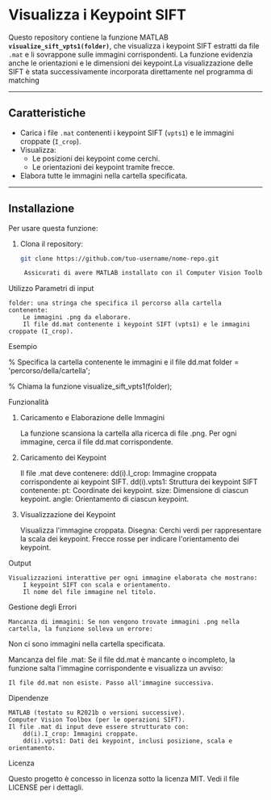 # Visualizza i Keypoint SIFT

Questo repository contiene la funzione MATLAB **`visualize_sift_vpts1(folder)`**, che visualizza i keypoint SIFT estratti da file `.mat` e li sovrappone sulle immagini corrispondenti. La funzione evidenzia anche le orientazioni e le dimensioni dei keypoint.La visualizzazione delle SIFT è stata successivamente incorporata direttamente nel programma di matching

---

## Caratteristiche
- Carica i file `.mat` contenenti i keypoint SIFT (`vpts1`) e le immagini croppate (`I_crop`).
- Visualizza:
  - Le posizioni dei keypoint come cerchi.
  - Le orientazioni dei keypoint tramite frecce.
- Elabora tutte le immagini nella cartella specificata.

---

## Installazione
Per usare questa funzione:
1. Clona il repository:
   ```bash
   git clone https://github.com/tuo-username/nome-repo.git

    Assicurati di avere MATLAB installato con il Computer Vision Toolbox.

Utilizzo
Parametri di input

    folder: una stringa che specifica il percorso alla cartella contenente:
        Le immagini .png da elaborare.
        Il file dd.mat contenente i keypoint SIFT (vpts1) e le immagini croppate (I_crop).

Esempio

% Specifica la cartella contenente le immagini e il file dd.mat
folder = 'percorso/della/cartella';

% Chiama la funzione
visualize_sift_vpts1(folder);

Funzionalità
1. Caricamento e Elaborazione delle Immagini

    La funzione scansiona la cartella alla ricerca di file .png.
    Per ogni immagine, cerca il file dd.mat corrispondente.

2. Caricamento dei Keypoint

    Il file .mat deve contenere:
        dd(i).I_crop: Immagine croppata corrispondente ai keypoint SIFT.
        dd(i).vpts1: Struttura dei keypoint SIFT contenente:
            pt: Coordinate dei keypoint.
            size: Dimensione di ciascun keypoint.
            angle: Orientamento di ciascun keypoint.

3. Visualizzazione dei Keypoint

    Visualizza l'immagine croppata.
    Disegna:
        Cerchi verdi per rappresentare la scala dei keypoint.
        Frecce rosse per indicare l'orientamento dei keypoint.

Output

    Visualizzazioni interattive per ogni immagine elaborata che mostrano:
        I keypoint SIFT con scala e orientamento.
        Il nome del file immagine nel titolo.

Gestione degli Errori

    Mancanza di immagini: Se non vengono trovate immagini .png nella cartella, la funzione solleva un errore:

Non ci sono immagini nella cartella specificata.

Mancanza del file .mat: Se il file dd.mat è mancante o incompleto, la funzione salta l'immagine corrispondente e visualizza un avviso:

    Il file dd.mat non esiste. Passo all'immagine successiva.

Dipendenze

    MATLAB (testato su R2021b o versioni successive).
    Computer Vision Toolbox (per le operazioni SIFT).
    Il file .mat di input deve essere strutturato con:
        dd(i).I_crop: Immagini croppate.
        dd(i).vpts1: Dati dei keypoint, inclusi posizione, scala e orientamento.

Licenza

Questo progetto è concesso in licenza sotto la licenza MIT. Vedi il file LICENSE per i dettagli.
